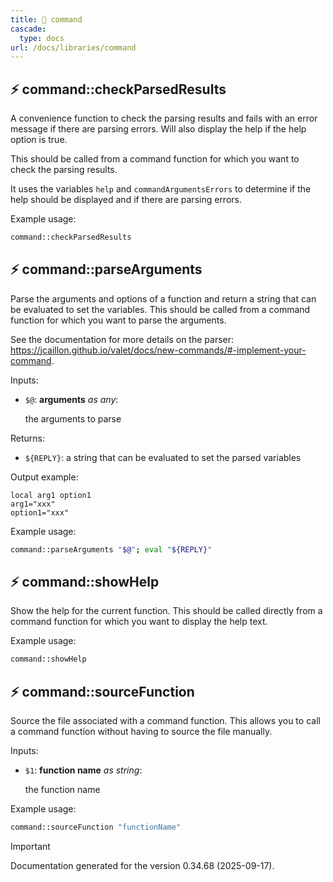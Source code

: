 ```yaml
---
title: 📂 command
cascade:
  type: docs
url: /docs/libraries/command
---
```


## ⚡ command::checkParsedResults

A convenience function to check the parsing results and fails with an error message if there are
parsing errors.
Will also display the help if the help option is true.

This should be called from a command function for which you want to check the parsing results.

It uses the variables `help` and `commandArgumentsErrors` to determine if the help should be displayed
and if there are parsing errors.

Example usage:

```bash
command::checkParsedResults
```

## ⚡ command::parseArguments

Parse the arguments and options of a function and return a string that can be evaluated to set the variables.
This should be called from a command function for which you want to parse the arguments.

See the documentation for more details on the parser: <https://jcaillon.github.io/valet/docs/new-commands/#-implement-your-command>.


Inputs:

- `$@`: **arguments** _as any_:

  the arguments to parse

Returns:

- `${REPLY}`: a string that can be evaluated to set the parsed variables

Output example:

```
local arg1 option1
arg1="xxx"
option1="xxx"
```

Example usage:

```bash
command::parseArguments "$@"; eval "${REPLY}"
```

## ⚡ command::showHelp

Show the help for the current function.
This should be called directly from a command function for which you want to display the help text.

Example usage:

```bash
command::showHelp
```

## ⚡ command::sourceFunction

Source the file associated with a command function.
This allows you to call a command function without having to source the file manually.

Inputs:

- `$1`: **function name** _as string_:

  the function name

Example usage:

```bash
command::sourceFunction "functionName"
```

> [!IMPORTANT]
> Documentation generated for the version 0.34.68 (2025-09-17).
